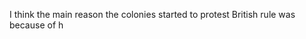 I think the main reason the colonies started to protest British rule was because of h
<!--stackedit_data:
eyJoaXN0b3J5IjpbLTE3NTE1NTA5Nl19
-->